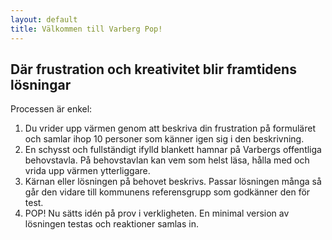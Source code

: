 ```yaml
---
layout: default
title: Välkommen till Varberg Pop!
---
```

## Där frustration och kreativitet blir framtidens lösningar

Processen är enkel:
1. Du vrider upp värmen genom att beskriva din frustration på formuläret och samlar ihop 10 personer som känner igen sig i den beskrivning.
2. En schysst och fullständigt ifylld blankett hamnar på Varbergs offentliga behovstavla. På behovstavlan kan vem som helst läsa, hålla med och vrida upp värmen ytterliggare.
3. Kärnan eller lösningen på behovet beskrivs. Passar lösningen många så går den vidare till kommunens referensgrupp som godkänner den för test.
4. POP! Nu sätts idén på prov i verkligheten. En minimal version av lösningen testas och reaktioner samlas in.
